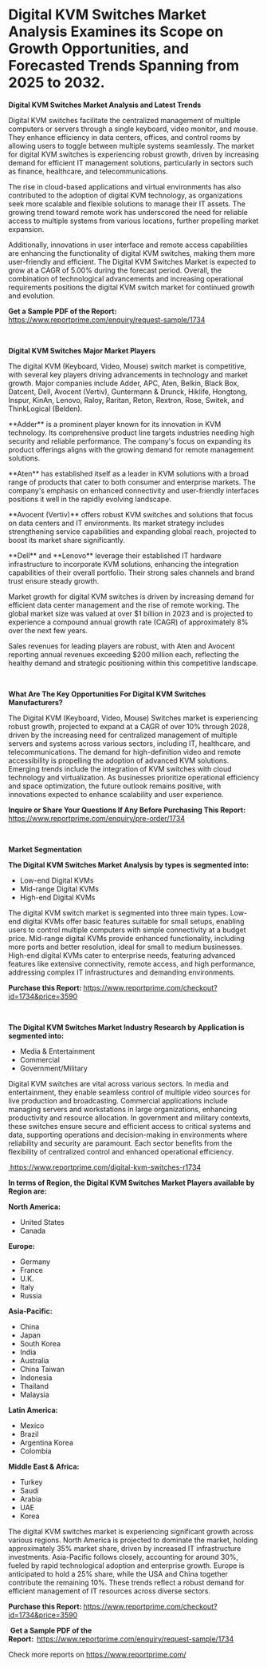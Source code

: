 <p><h1>Digital KVM Switches Market Analysis Examines its Scope on Growth Opportunities, and Forecasted Trends Spanning from 2025 to 2032.</h1></p><p><strong>Digital KVM Switches Market Analysis and Latest Trends</strong></p>
<p><p>Digital KVM switches facilitate the centralized management of multiple computers or servers through a single keyboard, video monitor, and mouse. They enhance efficiency in data centers, offices, and control rooms by allowing users to toggle between multiple systems seamlessly. The market for digital KVM switches is experiencing robust growth, driven by increasing demand for efficient IT management solutions, particularly in sectors such as finance, healthcare, and telecommunications.</p><p>The rise in cloud-based applications and virtual environments has also contributed to the adoption of digital KVM technology, as organizations seek more scalable and flexible solutions to manage their IT assets. The growing trend toward remote work has underscored the need for reliable access to multiple systems from various locations, further propelling market expansion.</p><p>Additionally, innovations in user interface and remote access capabilities are enhancing the functionality of digital KVM switches, making them more user-friendly and efficient. The Digital KVM Switches Market is expected to grow at a CAGR of 5.00% during the forecast period. Overall, the combination of technological advancements and increasing operational requirements positions the digital KVM switch market for continued growth and evolution.</p></p>
<p><strong>Get a Sample PDF of the Report:&nbsp;</strong> <a href="https://www.reportprime.com/enquiry/request-sample/1734?utm_campaign=3051&utm_medium=2&utm_source=Github&utm_content=ia&utm_term=18032025&utm_id=digital-kvm-switches">https://www.reportprime.com/enquiry/request-sample/1734</a></p>
<p>&nbsp;</p>
<p><strong>Digital KVM Switches Major Market Players</strong></p>
<p><p>The digital KVM (Keyboard, Video, Mouse) switch market is competitive, with several key players driving advancements in technology and market growth. Major companies include Adder, APC, Aten, Belkin, Black Box, Datcent, Dell, Avocent (Vertiv), Guntermann & Drunck, Hiklife, Hongtong, Inspur, KinAn, Lenovo, Raloy, Raritan, Reton, Rextron, Rose, Switek, and ThinkLogical (Belden).</p><p>**Adder** is a prominent player known for its innovation in KVM technology. Its comprehensive product line targets industries needing high security and reliable performance. The company's focus on expanding its product offerings aligns with the growing demand for remote management solutions.</p><p>**Aten** has established itself as a leader in KVM solutions with a broad range of products that cater to both consumer and enterprise markets. The company's emphasis on enhanced connectivity and user-friendly interfaces positions it well in the rapidly evolving landscape.</p><p>**Avocent (Vertiv)** offers robust KVM switches and solutions that focus on data centers and IT environments. Its market strategy includes strengthening service capabilities and expanding global reach, projected to boost its market share significantly.</p><p>**Dell** and **Lenovo** leverage their established IT hardware infrastructure to incorporate KVM solutions, enhancing the integration capabilities of their overall portfolio. Their strong sales channels and brand trust ensure steady growth.</p><p>Market growth for digital KVM switches is driven by increasing demand for efficient data center management and the rise of remote working. The global market size was valued at over $1 billion in 2023 and is projected to experience a compound annual growth rate (CAGR) of approximately 8% over the next few years.</p><p>Sales revenues for leading players are robust, with Aten and Avocent reporting annual revenues exceeding $200 million each, reflecting the healthy demand and strategic positioning within this competitive landscape.</p></p>
<p>&nbsp;</p>
<p><strong>What Are The Key Opportunities For Digital KVM Switches Manufacturers?</strong></p>
<p><p>The Digital KVM (Keyboard, Video, Mouse) Switches market is experiencing robust growth, projected to expand at a CAGR of over 10% through 2028, driven by the increasing need for centralized management of multiple servers and systems across various sectors, including IT, healthcare, and telecommunications. The demand for high-definition video and remote accessibility is propelling the adoption of advanced KVM solutions. Emerging trends include the integration of KVM switches with cloud technology and virtualization. As businesses prioritize operational efficiency and space optimization, the future outlook remains positive, with innovations expected to enhance scalability and user experience.</p></p>
<p><strong>Inquire or Share Your Questions If Any Before Purchasing This Report:</strong> <a href="https://www.reportprime.com/enquiry/pre-order/1734?utm_campaign=3051&utm_medium=2&utm_source=Github&utm_content=ia&utm_term=18032025&utm_id=digital-kvm-switches">https://www.reportprime.com/enquiry/pre-order/1734</a></p>
<p>&nbsp;</p>
<p><strong>Market Segmentation</strong></p>
<p><strong>The Digital KVM Switches Market Analysis by types is segmented into:</strong></p>
<p><ul><li>Low-end Digital KVMs</li><li>Mid-range Digital KVMs</li><li>High-end Digital KVMs</li></ul></p>
<p><p>The digital KVM switch market is segmented into three main types. Low-end digital KVMs offer basic features suitable for small setups, enabling users to control multiple computers with simple connectivity at a budget price. Mid-range digital KVMs provide enhanced functionality, including more ports and better resolution, ideal for small to medium businesses. High-end digital KVMs cater to enterprise needs, featuring advanced features like extensive connectivity, remote access, and high performance, addressing complex IT infrastructures and demanding environments.</p></p>
<p><strong>Purchase this Report:&nbsp;</strong><a href="https://www.reportprime.com/checkout?id=1734&price=3590&utm_campaign=3051&utm_medium=2&utm_source=Github&utm_content=ia&utm_term=18032025&utm_id=digital-kvm-switches">https://www.reportprime.com/checkout?id=1734&price=3590</a></p>
<p>&nbsp;</p>
<p><strong>The Digital KVM Switches Market Industry Research by Application is segmented into:</strong></p>
<p><ul><li>Media & Entertainment</li><li>Commercial</li><li>Government/Military</li></ul></p>
<p><p>Digital KVM switches are vital across various sectors. In media and entertainment, they enable seamless control of multiple video sources for live production and broadcasting. Commercial applications include managing servers and workstations in large organizations, enhancing productivity and resource allocation. In government and military contexts, these switches ensure secure and efficient access to critical systems and data, supporting operations and decision-making in environments where reliability and security are paramount. Each sector benefits from the flexibility of centralized control and enhanced operational efficiency.</p></p>
<p><a href="https://www.reportprime.com/digital-kvm-switches-r1734?utm_campaign=3051&utm_medium=2&utm_source=Github&utm_content=ia&utm_term=18032025&utm_id=digital-kvm-switches">&nbsp;https://www.reportprime.com/digital-kvm-switches-r1734</a></p>
<p><strong>In terms of Region, the Digital KVM Switches Market Players available by Region are:</strong></p>
<p>
    <p> <strong> North America: </strong>
        <ul>
            <li>United States</li>
            <li>Canada</li>
        </ul>
        </p> 
    <p> <strong> Europe: </strong>
        <ul>
            <li>Germany</li>
            <li>France</li>
            <li>U.K.</li>
            <li>Italy</li>
            <li>Russia</li>
        </ul>
        </p> 
    <p> <strong> Asia-Pacific: </strong>
        <ul>
            <li>China</li>
            <li>Japan</li>
            <li>South Korea</li>
            <li>India</li>
            <li>Australia</li>
            <li>China Taiwan</li>
            <li>Indonesia</li>
            <li>Thailand</li>
            <li>Malaysia</li>
        </ul>
        </p> 
    <p> <strong> Latin America: </strong>
        <ul>
            <li>Mexico</li>
            <li>Brazil</li>
            <li>Argentina Korea</li>
            <li>Colombia</li>
        </ul>
        </p> 
    <p> <strong> Middle East & Africa: </strong>
        <ul>
            <li>Turkey</li>
            <li>Saudi</li>
            <li>Arabia</li>
            <li>UAE</li>
            <li>Korea</li>
        </ul>
    </p>
    </p>
<p><p>The digital KVM switches market is experiencing significant growth across various regions. North America is projected to dominate the market, holding approximately 35% market share, driven by increased IT infrastructure investments. Asia-Pacific follows closely, accounting for around 30%, fueled by rapid technological adoption and enterprise growth. Europe is anticipated to hold a 25% share, while the USA and China together contribute the remaining 10%. These trends reflect a robust demand for efficient management of IT resources across diverse sectors.</p></p>
<p><strong>Purchase this Report: </strong><a href="https://www.reportprime.com/checkout?id=1734&price=3590&utm_campaign=3051&utm_medium=2&utm_source=Github&utm_content=ia&utm_term=18032025&utm_id=digital-kvm-switches">https://www.reportprime.com/checkout?id=1734&price=3590</a></p>
<p>&nbsp;<strong>Get a Sample PDF of the Report:&nbsp;&nbsp;</strong><a href="https://www.reportprime.com/enquiry/request-sample/1734?utm_campaign=3051&utm_medium=2&utm_source=Github&utm_content=ia&utm_term=18032025&utm_id=digital-kvm-switches">https://www.reportprime.com/enquiry/request-sample/1734</a></p>
<p><strong></strong></p>
<p>Check more reports on <a href="https://www.reportprime.com/?utm_campaign=3051&utm_medium=2&utm_source=Github&utm_content=ia&utm_term=18032025&utm_id=digital-kvm-switches">https://www.reportprime.com/</a></p>